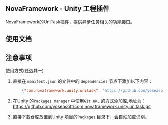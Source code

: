 ﻿## NovaFramework - Unity 工程插件

NovaFramework的UniTask插件，提供异步任务相关的功能接口。

## 使用文档

## 注意事项

使用方式(任选其一)

1. 直接在 `manifest.json` 的文件中的 `dependencies` 节点下添加以下内容：
    ```json
        {"com.novaframework.unity.unitask": "https://github.com/yoseasoft/com.novaframework.unity.unitask.git"}
    ```

2. 在Unity 的`Packages Manager` 中使用`Git URL` 的方式添加库,地址为：
https://github.com/yoseasoft/com.novaframework.unity.unitask.git

3. 直接下载仓库放置到Unity 项目的`Packages` 目录下，会自动加载识别。

